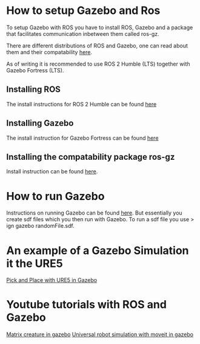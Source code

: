 # How to setup Gazebo and Ros

To setup Gazebo with ROS you have to install ROS, Gazebo and a package that facilitates communication inbetween them called ros-gz.

There are different distributions of ROS and Gazebo, one can read about them and their compatability [here](https://gazebosim.org/docs/latest/ros_installation).

As of writing it is recommended to use ROS 2 Humble (LTS) together with Gazebo Fortress (LTS).


## Installing ROS


The install instructions for ROS 2 Humble can be found [here](https://docs.ros.org/en/humble/Installation/Ubuntu-Install-Debians.html)

## Installing Gazebo

The install instruction for Gazebo Fortress can be found [here](https://gazebosim.org/docs)

## Installing the compatability package ros-gz

Install instruction can be found [here](https://gazebosim.org/docs/latest/ros_installation).


# How to run Gazebo

Instructions on running Gazebo can be found [here](https://gazebosim.org/docs/all/getstarted). But essentially you create sdf files which you then run with Gazebo.
To run a sdf file you use > ign gazebo randomFile.sdf.

# An example of a Gazebo Simulation it the URE5

[Pick and Place with URE5 in Gazebo](https://github.com/lihuang3/ur5_ROS-Gazebo)

# Youtube tutorials with ROS and Gazebo

[Matrix creature in gazebo](https://www.youtube.com/watch?v=ayp87SjrwPc&ab_channel=SwagatKumar)
[Universal robot simulation with moveit in gazebo](https://www.youtube.com/watch?v=ayp87SjrwPc&ab_channel=SwagatKumar)
